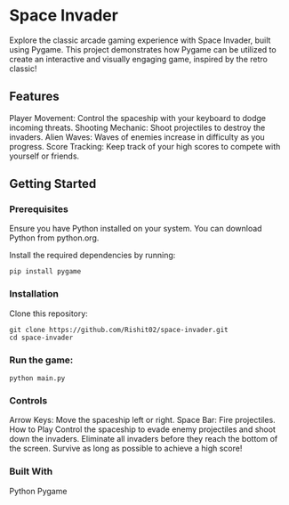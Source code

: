# Space Invader
Explore the classic arcade gaming experience with Space Invader, built using Pygame. This project demonstrates how Pygame can be utilized to create an interactive and visually engaging game, inspired by the retro classic!

## Features
Player Movement: Control the spaceship with your keyboard to dodge incoming threats.
Shooting Mechanic: Shoot projectiles to destroy the invaders.
Alien Waves: Waves of enemies increase in difficulty as you progress.
Score Tracking: Keep track of your high scores to compete with yourself or friends.

## Getting Started
### Prerequisites
Ensure you have Python installed on your system. You can download Python from python.org.

Install the required dependencies by running:

```
pip install pygame
```
### Installation
Clone this repository:
```
git clone https://github.com/Rishit02/space-invader.git  
cd space-invader
```

### Run the game:
```
python main.py
```

### Controls
Arrow Keys: Move the spaceship left or right.
Space Bar: Fire projectiles.
How to Play
Control the spaceship to evade enemy projectiles and shoot down the invaders.
Eliminate all invaders before they reach the bottom of the screen.
Survive as long as possible to achieve a high score!

### Built With
Python
Pygame

